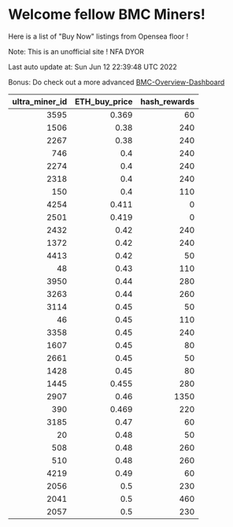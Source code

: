# Welcome fellow BMC Miners!
Here is a list of "Buy Now" listings from Opensea floor !

Note: This is an unofficial site ! NFA DYOR

Last auto update at: Sun Jun 12 22:39:48 UTC 2022

Bonus: Do check out a more advanced [BMC-Overview-Dashboard](https://dune.com/defifunk/BMC-Overview-Dashboard)


|   ultra_miner_id |   ETH_buy_price |   hash_rewards |
|-----------------:|----------------:|---------------:|
|             3595 |           0.369 |             60 |
|             1506 |           0.38  |            240 |
|             2267 |           0.38  |            240 |
|              746 |           0.4   |            240 |
|             2274 |           0.4   |            240 |
|             2318 |           0.4   |            240 |
|              150 |           0.4   |            110 |
|             4254 |           0.411 |              0 |
|             2501 |           0.419 |              0 |
|             2432 |           0.42  |            240 |
|             1372 |           0.42  |            240 |
|             4413 |           0.42  |             50 |
|               48 |           0.43  |            110 |
|             3950 |           0.44  |            280 |
|             3263 |           0.44  |            260 |
|             3114 |           0.45  |             50 |
|               46 |           0.45  |            110 |
|             3358 |           0.45  |            240 |
|             1607 |           0.45  |             80 |
|             2661 |           0.45  |             50 |
|             1428 |           0.45  |             80 |
|             1445 |           0.455 |            280 |
|             2907 |           0.46  |           1350 |
|              390 |           0.469 |            220 |
|             3185 |           0.47  |             60 |
|               20 |           0.48  |             50 |
|              508 |           0.48  |            260 |
|              510 |           0.48  |            260 |
|             4219 |           0.49  |             60 |
|             2056 |           0.5   |            230 |
|             2041 |           0.5   |            460 |
|             2057 |           0.5   |            230 |
